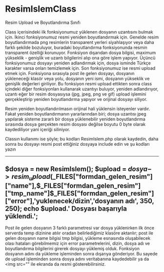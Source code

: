 ResimIslemClass
===============

Resim Upload ve Boyutlandırma Sınıfı

Class içerisindeki ilk fonksiyonumuz yüklenen dosyanın uzantısını bulmak için. İkinci fonksiyonumuz resmi yeniden boyutlandırmak için. Genelde resim boyutlandırmada png resimlerin transparent yerleri siyahlaşıyor veya daha farklı şekilde bozuluyor, buradaki boyutlandırma fonksiyonunda resmin transparent özelliği korunuyor. Fonksiyon dışarıdan dosya bilgisi, maximum yükseklik - genişlik ve uzantı bilgilerini alıp ona göre işlem yapıyor. Üçüncü fonksiyonumuz dosyayı yeniden adlandırmak için, dosya isminde Türkçe karakter varsa onları temizlemek için. Son fonksiyonumuz ise resmi upload etmek için. Fonksiyona sırasıyla post ile gelen dosyayı, dosyanın yükleneceği klasör veya yolu, dosyanın yeni ismi, dosyanın yükseklik ve genişlik değerleri giriliyor. Bu fonksiyon resmi upload ettikten sonra class içindeki diğer fonksiyonları kullanarak uzantıyı buluyor, yeniden adlandırıyor, uzantı eğer bir resim dosyasıysa (jpg, jpeg, png ve gif) upload işlemini gerçekleştirip yeniden boyutlandırma yapıyor ve orijinal dosyayı siliyor.

Resim yeniden boyutlandırılmasın orijinal hali yüklensin isteyenler vardır. Fakat yeniden boyutlandırmanın yararlarından biri; dosya uzantısı jpeg yapılarak sisteme zararlı bir dosya yüklenebilir yeniden boyutlandırma sırasında dosya gerçekten resim dosyası değilse boyutu 0 byte olarak kaydediliyor yani içeriği siliniyor.

Classın kullanımı ise şöyle; bu kodları ResimIslem.php olarak kaydedin, daha sonra bu dosyayı resmi post ettiğiniz dosyaya include edin ve şu kodları yazın

---------
$dosya  =  new ResimIslem();
$upload  =  $dosya->resim_upload($_FILES["formdan_gelen_resim"]["name"],$_FILES["formdan_gelen_resim"]["tmp_name"]$_FILES["formdan_gelen_resim"]["error"],'yuklenecek/dizin','dosyanın adı', 350, 250);
echo $upload.' Dosyası başarıyla yüklendi.';
---------

Post ile gelen dosyanın 3 farklı parametresi var dosya yüklenirken ilk önce serverda temp dizinine atılır oradan belirlediğimiz klasöre aktarılır; post ile gelen dosyanın name bilgisi tmp bilgisi, yükleme esnasında oluşabilecek olası hataları görebilmemiz için error parametrelerini, dizin, dosya adı ve boyutlandırma bilgilerini girerek dosyayı yüklemiş olduk. Fonksiyon dosyanın adını da yükleme işleminden sonra dışarıya gönderiyor. Bu sayede de upload işleminden sonra dosya adını veritabanına kaydedebilir ya da <img src="" ile ekranda da resmi gösterebilirsiniz.
